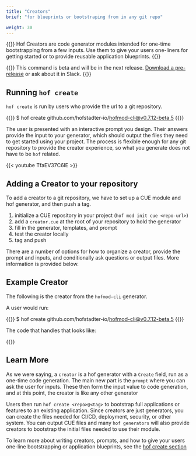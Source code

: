 ```yaml
---
title: "Creators"
brief: "for blueprints or bootstraping from in any git repo"

weight: 30
---
```



{{<lead>}}
Hof Creators are code generator modules
intended for one-time bootstrapping from a few inputs.
Use them to give your users one-liners for getting started
or to provide reusable application blueprints.
{{</lead>}}

{{<beta style="warning">}}
This command is beta and will be in the next release.
[Download a pre-release](https://github.com/hofstadter-io/hof/releases)
or ask about it in Slack.
{{</beta>}}


## Running `hof create`

`hof create` is run by users who provide the url to a git repository.

{{<codeInner title="> terminal">}}
$ hof create github.com/hofstadter-io/hofmod-cli@v0.7.12-beta.5
{{</codeInner>}}

The user is presented with an interactive prompt you design.
Their answers provide the input to your generator,
which should output the files they need to get started using your project. 
The process is flexible enough for any git repository to provide the creator experience,
so what you generate does not have to be `hof` related.

{{< youtube TfaEV37C6IE >}}


## Adding a Creator to your repository

To add a creator to a git repository, we have to set up
a CUE module and hof generator, and then push a tag.

1. initialize a CUE repository in your project (`hof mod init cue <repo-url>`)
1. add a `creator.cue` at the root of your repository to hold the generator
1. fill in the generator, templates, and prompt
1. test the creator locally
1. tag and push

There are a number of options for how to
organize a creator, provide the prompt and inputs,
and conditionally ask questions or output files.
More information is provided below.

## Example Creator

The following is the creator from the `hofmod-cli` generator.

A user would run:

{{<codeInner title="> terminal">}}
$ hof create github.com/hofstadter-io/hofmod-cli@v0.7.12-beta.5
{{</codeInner>}}

The code that handles that looks like:

{{<codePane file="code/hof-create/hofmod-cli/creator.html" title="hofmod-cli/creator.cue">}}

## Learn More

As we were saying, a `creator` is a hof generator with a `Create` field,
run as a one-time code generation.
The main new part is the `prompt` where you can ask the user for inputs.
These then form the input value to code generation,
and at this point, the creator is like any other generator

Users then run `hof create <repo>@<tag>` to bootstrap
full applications or features to an existing application.
Since creators are just generators, you can create the files
needed for CI/CD, deployment, security, or other system.
You can output CUE files and many `hof generators`
will also provide creators to bootstrap the
initial files needed to use their module.

To learn more about writing creators, prompts, and how to give your users
one-line bootstrapping or application blueprints, see the
[hof create section](/hof-create/)


